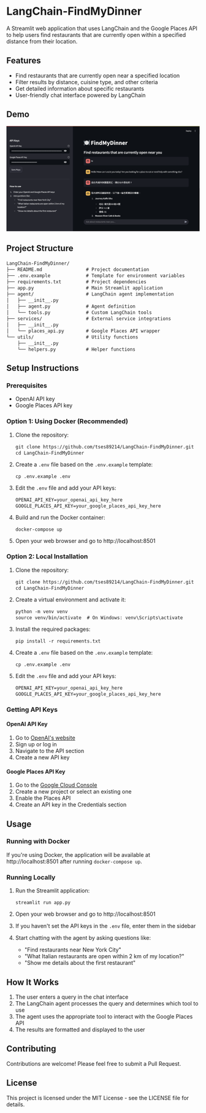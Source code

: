 # LangChain-FindMyDinner

A Streamlit web application that uses LangChain and the Google Places API to help users find restaurants that are currently open within a specified distance from their location.

## Features

- Find restaurants that are currently open near a specified location
- Filter results by distance, cuisine type, and other criteria
- Get detailed information about specific restaurants
- User-friendly chat interface powered by LangChain

## Demo

![FindMyDinner application screenshot](docs/image.png)

## Project Structure

```
LangChain-FindMyDinner/
├── README.md                # Project documentation
├── .env.example             # Template for environment variables
├── requirements.txt         # Project dependencies
├── app.py                   # Main Streamlit application
├── agent/                   # LangChain agent implementation
│   ├── __init__.py
│   ├── agent.py             # Agent definition
│   └── tools.py             # Custom LangChain tools
├── services/                # External service integrations
│   ├── __init__.py
│   └── places_api.py        # Google Places API wrapper
└── utils/                   # Utility functions
    ├── __init__.py
    └── helpers.py           # Helper functions
```

## Setup Instructions

### Prerequisites

- OpenAI API key
- Google Places API key

### Option 1: Using Docker (Recommended)

1. Clone the repository:
   ```
   git clone https://github.com/tses89214/LangChain-FindMyDinner.git
   cd LangChain-FindMyDinner
   ```

2. Create a `.env` file based on the `.env.example` template:
   ```
   cp .env.example .env
   ```

3. Edit the `.env` file and add your API keys:
   ```
   OPENAI_API_KEY=your_openai_api_key_here
   GOOGLE_PLACES_API_KEY=your_google_places_api_key_here
   ```

4. Build and run the Docker container:
   ```
   docker-compose up
   ```

5. Open your web browser and go to http://localhost:8501

### Option 2: Local Installation

1. Clone the repository:
   ```
   git clone https://github.com/tses89214/LangChain-FindMyDinner.git
   cd LangChain-FindMyDinner
   ```

2. Create a virtual environment and activate it:
   ```
   python -m venv venv
   source venv/bin/activate  # On Windows: venv\Scripts\activate
   ```

3. Install the required packages:
   ```
   pip install -r requirements.txt
   ```

4. Create a `.env` file based on the `.env.example` template:
   ```
   cp .env.example .env
   ```

5. Edit the `.env` file and add your API keys:
   ```
   OPENAI_API_KEY=your_openai_api_key_here
   GOOGLE_PLACES_API_KEY=your_google_places_api_key_here
   ```

### Getting API Keys

#### OpenAI API Key
1. Go to [OpenAI's website](https://platform.openai.com/)
2. Sign up or log in
3. Navigate to the API section
4. Create a new API key

#### Google Places API Key
1. Go to the [Google Cloud Console](https://console.cloud.google.com/)
2. Create a new project or select an existing one
3. Enable the Places API
4. Create an API key in the Credentials section

## Usage

### Running with Docker

If you're using Docker, the application will be available at http://localhost:8501 after running `docker-compose up`.

### Running Locally

1. Run the Streamlit application:
   ```
   streamlit run app.py
   ```

2. Open your web browser and go to http://localhost:8501

3. If you haven't set the API keys in the `.env` file, enter them in the sidebar

4. Start chatting with the agent by asking questions like:
   - "Find restaurants near New York City"
   - "What Italian restaurants are open within 2 km of my location?"
   - "Show me details about the first restaurant"

## How It Works

1. The user enters a query in the chat interface
2. The LangChain agent processes the query and determines which tool to use
3. The agent uses the appropriate tool to interact with the Google Places API
4. The results are formatted and displayed to the user

## Contributing

Contributions are welcome! Please feel free to submit a Pull Request.

## License

This project is licensed under the MIT License - see the LICENSE file for details.
